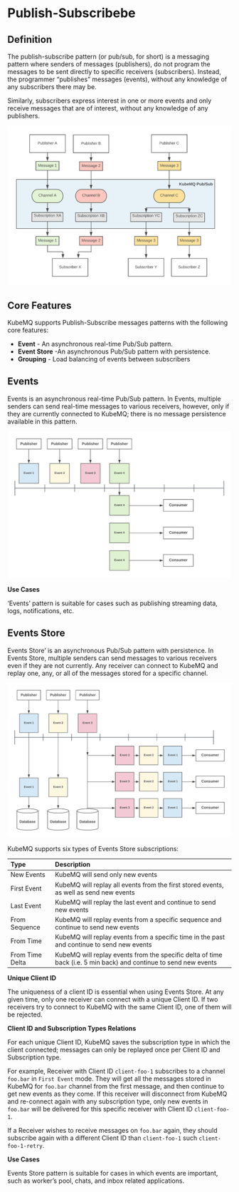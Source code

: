 # Publish-Subscribebe

## Definition
The publish-subscribe pattern (or pub/sub, for short) is a messaging pattern where senders of messages (publishers), do not program the messages to be sent directly to specific receivers (subscribers). Instead, the programmer “publishes” messages (events), without any knowledge of any subscribers there may be.

Similarly, subscribers express interest in one or more events and only receive messages that are of interest, without any knowledge of any publishers.

![image info](./images/pubsub.png)


## Core Features
KubeMQ supports Publish-Subscribe messages patterns with the following core features:


- **Event** -  An asynchronous real-time Pub/Sub pattern.
- **Event Store** -An asynchronous Pub/Sub pattern with persistence.
- **Grouping** - Load balancing of events between subscribers


## Events
Events is an asynchronous real-time Pub/Sub pattern.
In Events, multiple senders can send real-time messages to various receivers, however, only if they are currently connected to KubeMQ; there is no message persistence available in this pattern.

![image info](./images/event.png)

**Use Cases**

‘Events’ pattern is suitable for cases such as publishing streaming data, logs, notifications, etc.

## Events Store
Events Store’ is an asynchronous Pub/Sub pattern with persistence.
In Events Store, multiple senders can send messages to various receivers even if they are not currently. Any receiver can connect to KubeMQ and replay one, any, or all of the messages stored for a specific channel.

![image info](./images/event-store.png)

KubeMQ supports six types of Events Store subscriptions:

| Type            | Description                                                                                                  |
|:----------------|:-------------------------------------------------------------------------------------------------------------|
| New Events      | KubeMQ will send only new events                                                                             |
| First Event     | KubeMQ will replay all events from the first stored events, as well as send new events                          |
| Last Event      | KubeMQ will replay the last event and continue to send new events                                            |
| From Sequence   | KubeMQ will replay events from a specific sequence and continue to send new events                             |
| From Time       | KubeMQ will replay events from a specific time in the past and continue to send new events                     |
| From Time Delta | KubeMQ will replay events from the specific delta of time back (i.e. 5 min back) and continue to send new events |

 **Unique Client ID**

The uniqueness of a client ID is essential when using Events Store.  At any given time, only one receiver can connect with a unique Client ID. If two receivers try to connect to KubeMQ with the same Client ID, one of them will be rejected.

 **Client ID and Subscription Types Relations**

For each unique Client ID, KubeMQ saves the subscription type in which the client connected; messages can only be replayed once per Client ID and Subscription type.

For example, Receiver with Client ID `client-foo-1` subscribes to a channel `foo.bar` in `First Event` mode. They will get all the messages stored in KubeMQ for `foo.bar` channel from the first message, and then continue to get new events as they come.
If this receiver will disconnect from KubeMQ and re-connect again with any subscription type, only new events in `foo.bar` will be delivered for this specific receiver with Client ID `client-foo-1`.

If a Receiver wishes to receive messages on `foo.bar` again, they should subscribe again with a different Client ID than `client-foo-1` such `client-foo-1-retry`.

**Use Cases**

Events Store pattern is suitable for cases in which events are important, such as worker’s pool, chats, and inbox related applications.
